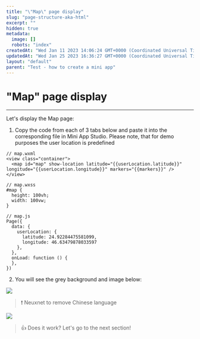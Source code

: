 ```yaml
---
title: "\"Map\" page display"
slug: "page-structure-aka-html"
excerpt: ""
hidden: true
metadata: 
  image: []
  robots: "index"
createdAt: "Wed Jan 11 2023 14:06:24 GMT+0000 (Coordinated Universal Time)"
updatedAt: "Wed Jan 25 2023 16:36:27 GMT+0000 (Coordinated Universal Time)"
layout: "default"
parent: "Test - how to create a mini app"
---
```

# \"Map\" page display 
*** 
Let's display the Map page:

1. Copy the code from each of 3 tabs below and paste it into the corresponding file in Mini App Studio. Please note, that for demo purposes the user location is predefined

```Text
// map.wxml
<view class="container">
  <map id="map" show-location latitude="{{userLocation.latitude}}" longitude="{{userLocation.longitude}}" markers="{{markers}}" />
</view>
```
```Text
// map.wxss
#map {
  height: 100vh;
  width: 100vw;
}
```
```Text
// map.js
Page({
  data: {
    userLocation: {
      latitude: 24.92284475581099,
      longitude: 46.63479878033597
    },
  },
  onLoad: function () {
  },
})
```

2. You will see the grey background and image below:

![](https://files.readme.io/526371a-image.png)

> ❗️ Neuxnet to remove Chinese language

![](https://files.readme.io/7508f7e-image.png)

> 👍 Does it work? Let's go to the next section!
